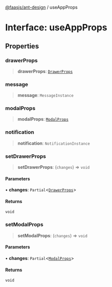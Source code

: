 [@faasjs/ant-design](../README.md) / useAppProps

# Interface: useAppProps

## Properties

### drawerProps

> **drawerProps**: [`DrawerProps`](DrawerProps.md)

### message

> **message**: `MessageInstance`

### modalProps

> **modalProps**: [`ModalProps`](ModalProps.md)

### notification

> **notification**: `NotificationInstance`

### setDrawerProps

> **setDrawerProps**: (`changes`) => `void`

#### Parameters

• **changes**: `Partial`\<[`DrawerProps`](DrawerProps.md)\>

#### Returns

`void`

### setModalProps

> **setModalProps**: (`changes`) => `void`

#### Parameters

• **changes**: `Partial`\<[`ModalProps`](ModalProps.md)\>

#### Returns

`void`
